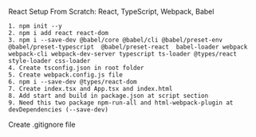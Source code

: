 React Setup From Scratch: React, TypeScript, Webpack, Babel

    1. npm init --y
    2. npm i add react react-dom
    3. npm i --save-dev @babel/core @babel/cli @babel/preset-env @babel/preset-typescript  @babel/preset-react  babel-loader webpack webpack-cli webpack-dev-server typescript ts-loader @types/react style-loader css-loader
    4. Create tsconfig.json in root folder
    5. Create webpack.config.js file
    6. npm i --save-dev @types/react-dom
    7. Create index.tsx and App.tsx and index.html
    8. Add start and build in package.json at script section
    9. Need this two package npm-run-all and html-webpack-plugin at devDependencies (--save-dev)

Create .gitignore file

